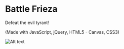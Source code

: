 # Battle Frieza

Defeat the evil tyrant!

(Made with JavaScript, jQuery, HTML5 - Canvas, CSS3)

![Alt text](https://github.com/jestir1234/Battle-Frieza/images/movementTip.png)
